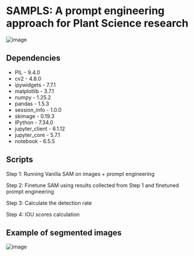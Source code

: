 # SAMPLS: A prompt engineering approach for Plant Science research

![image](https://github.com/LiLabAtVT/SAMPLS/assets/53419878/89dd2217-8cfa-49d1-aeda-91bec6c4d3f7)

## Dependencies

* PIL -                 9.4.0
* cv2 -                 4.8.0
* ipywidgets -         7.7.1
* matplotlib -        3.7.1
* numpy -              1.25.2
* pandas -             1.5.3
* session_info -       1.0.0
* skimage -            0.19.3
* IPython -            7.34.0
* jupyter_client -     6.1.12
* jupyter_core -       5.7.1
* notebook -           6.5.5

## Scripts

Step 1: Running Vanilla SAM on images + prompt engineering

Step 2: Finetune SAM using results collected from Step 1 and finetuned prompt engineering

Step 3: Calculate the detection rate 

Step 4: IOU scores calculation

## Example of segmented images

![image](https://github.com/LiLabAtVT/SAMPLS/assets/53419878/6a142393-7afd-46ed-9476-41977daf929c)

